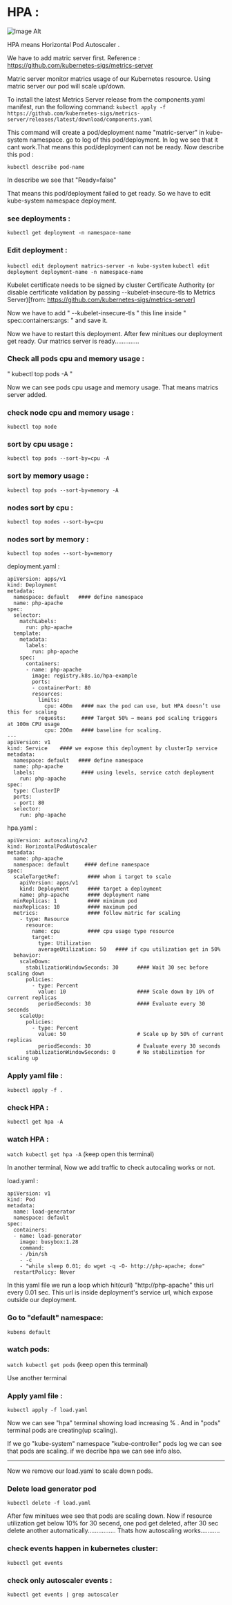 # HPA :

![Image Alt](https://github.com/sheikhsalmanhossain/kubernetes/blob/c6095f79e6a6312a1b700bd4bb2f4d1155cc5511/kubernetes-resources/14-HPA/hpa.jpg)

HPA means Horizontal Pod Autoscaler .

We have to add matric server first.
Reference : https://github.com/kubernetes-sigs/metrics-server

Matric server monitor matrics usage of our Kubernetes resource.
Using matric server our pod will scale up/down.

To install the latest Metrics Server release from the components.yaml manifest, run the following command:
``` kubectl apply -f https://github.com/kubernetes-sigs/metrics-server/releases/latest/download/components.yaml ```

This command will create a pod/deployment name "matric-server" in kube-system namespace. go to log of this pod/deployment. In log we see that it cant work.That means this pod/deployment can not be ready. 
Now describe this pod :

 ``` kubectl describe pod-name ```

In describe we see that "Ready=false"

That means this pod/deployment failed to get ready. So we have to edit kube-system namespace deployment.

### see deployments :

``` kubectl get deployment -n namespace-name ```

### Edit deployment :

``` kubectl edit deployment matrics-server -n kube-system ```
``` kubectl edit deployment deployment-name -n namespace-name ```

Kubelet certificate needs to be signed by cluster Certificate Authority (or disable certificate validation by passing --kubelet-insecure-tls to Metrics Server)[from: https://github.com/kubernetes-sigs/metrics-server]


Now we have to add  " --kubelet-insecure-tls "  this line inside " spec:containers:args: " and save it.

Now we have to restart this deployment.
After few minitues our deployment get ready.
Our matrics server is ready..............

### Check all pods cpu and memory usage :

" kubectl top pods -A "

Now we can see pods cpu usage and memory usage.
That means matrics server added.

### check node cpu and memory usage :
``` kubectl top node ```

### sort by cpu usage :
``` kubectl top pods --sort-by=cpu -A ```

### sort by memory usage :
``` kubectl top pods --sort-by=memory -A ```

### nodes sort by cpu :
``` kubectl top nodes --sort-by=cpu ```

### nodes sort by memory :
``` kubectl top nodes --sort-by=memory ```



deployment.yaml :

```
apiVersion: apps/v1
kind: Deployment
metadata:
  namespace: default   #### define namespace
  name: php-apache
spec:
  selector:
    matchLabels:
      run: php-apache
  template:
    metadata:
      labels:
        run: php-apache
    spec:
      containers:
      - name: php-apache
        image: registry.k8s.io/hpa-example
        ports:
        - containerPort: 80
        resources:
          limits:
            cpu: 400m   #### max the pod can use, but HPA doesn’t use this for scaling
          requests:     #### Target 50% → means pod scaling triggers at 100m CPU usage
            cpu: 200m   #### baseline for scaling.
---
apiVersion: v1
kind: Service    #### we expose this deployment by clusterIp service
metadata:
  namespace: default   #### define namespace
  name: php-apache
  labels:               #### using levels, service catch deployment
    run: php-apache 
spec:
  type: ClusterIP
  ports:
  - port: 80
  selector:
    run: php-apache
```



hpa.yaml :

```
apiVersion: autoscaling/v2
kind: HorizontalPodAutoscaler
metadata:
  name: php-apache
  namespace: default     #### define namespace
spec:
  scaleTargetRef:         #### whom i target to scale
    apiVersion: apps/v1
    kind: Deployment      #### target a deployment
    name: php-apache      #### deployment name
  minReplicas: 1          #### minimum pod
  maxReplicas: 10         #### maximum pod
  metrics:                #### follow matric for scaling
    - type: Resource
      resource:
        name: cpu         #### cpu usage type resource
        target:
          type: Utilization
          averageUtilization: 50   #### if cpu utilization get in 50%
  behavior:
    scaleDown:
      stabilizationWindowSeconds: 30      #### Wait 30 sec before scaling down
      policies:
        - type: Percent
          value: 10                       #### Scale down by 10% of current replicas
          periodSeconds: 30               #### Evaluate every 30 seconds
    scaleUp:
      policies:
        - type: Percent
          value: 50                       # Scale up by 50% of current replicas
          periodSeconds: 30               # Evaluate every 30 seconds
      stabilizationWindowSeconds: 0       # No stabilization for scaling up
```


### Apply yaml file :
``` kubectl apply -f . ```

### check HPA :

``` kubectl get hpa -A ```

### watch HPA :
``` watch kubectl get hpa -A ```
(keep open this terminal)

In another terminal,
Now we add traffic to check autocaling works or not.

load.yaml :

```
apiVersion: v1
kind: Pod
metadata:
  name: load-generator
  namespace: default
spec:
  containers:
  - name: load-generator
    image: busybox:1.28
    command:
    - /bin/sh
    - -c
    - "while sleep 0.01; do wget -q -O- http://php-apache; done"
  restartPolicy: Never
```
In this yaml file we run a loop which hit(curl) "http://php-apache" this url every 0.01 sec. This url is inside deployment's service url, which expose outside our deployment.



### Go to "default" namespace:
``` kubens default ```

### watch pods:
``` watch kubectl get pods ```
(keep open this terminal)

Use another terminal

### Apply yaml file :

``` kubectl apply -f load.yaml ```

Now we can see "hpa" terminal showing load increasing % . And in "pods" terminal pods are creating(up scaling).

If we go "kube-system" namespace "kube-controller" pods log we can see that pods are scaling.
if we decribe hpa we can see info also.

-----------------------------------------------------------------------------
Now we remove our load.yaml to scale down pods.
### Delete load generator pod
``` kubectl delete -f load.yaml ```

After few minitues wee see that pods are scaling down.
Now if resource utilization get below 10% for 30 secend, one pod get deleted, after 30 sec delete another automatically................
Thats how autoscaling works...........

### check events happen in kubernetes cluster:
``` kubectl get events ```

### check only autoscaler events :
``` kubectl get events | grep autoscaler ```
